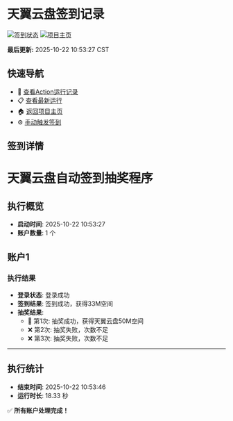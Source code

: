 # 天翼云盘签到记录

[![签到状态](https://github.com/111666/189pan/actions/workflows/main.yml/badge.svg)](https://github.com/111666/189pan/actions/workflows/main.yml) [![项目主页](https://img.shields.io/badge/GitHub-项目主页-blue?logo=github)](https://github.com/111666/189pan)

**最后更新:** 2025-10-22 10:53:27 CST

## 快速导航

- 🔄 [查看Action运行记录](https://github.com/111666/189pan/actions)
- 📋 [查看最新运行](https://github.com/111666/189pan/actions/runs/18703860603)
- 🏠 [返回项目主页](https://github.com/111666/189pan)
- ⚙️ [手动触发签到](https://github.com/111666/189pan/actions/workflows/main.yml)

## 签到详情

# 天翼云盘自动签到抽奖程序

## 执行概览
- **启动时间**: 2025-10-22 10:53:27
- **账户数量**: 1 个

## 账户1
### 执行结果
- **登录状态**: 登录成功
- **签到结果**: 签到成功，获得33M空间
- **抽奖结果**:
  - 🎉 第1次: 抽奖成功，获得天翼云盘50M空间
  - ❌ 第2次: 抽奖失败，次数不足
  - ❌ 第3次: 抽奖失败，次数不足

---
## 执行统计
- **结束时间**: 2025-10-22 10:53:46
- **运行时长**: 18.33 秒

✅ **所有账户处理完成！**
